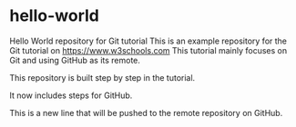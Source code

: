 # hello-world
Hello World repository for Git tutorial
This is an example repository for the Git tutorial on https://www.w3schools.com
This tutorial mainly focuses on Git and using GitHub as its remote.

This repository is built step by step in the tutorial.

It now includes steps for GitHub.

This is a new line that will be pushed to the remote repository on GitHub.